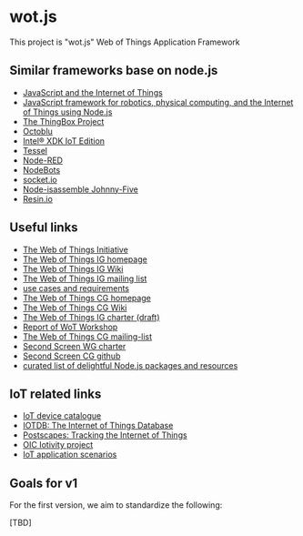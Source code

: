 wot.js
======

This project is "wot.js" Web of Things Application Framework

## Similar frameworks base on node.js 
* [JavaScript and the Internet of Things](http://postscapes.com/javascript-and-the-internet-of-things)
* [JavaScript framework for robotics, physical computing, and the Internet of Things using Node.js](http://cylonjs.com/)
* [The ThingBox Project](http://thethingbox.io/) 
* [Octoblu](http://developer.octoblu.com/) 
* [Intel® XDK IoT Edition ](https://software.intel.com/en-us/node/531745)
* [Tessel](https://tessel.io/) 
* [Node-RED](http://nodered.org/)
* [NodeBots](http://nodebots.io/)
* [socket.io](http://socket.io/) 
* [Node-isassemble Johnny-Five](https://github.com/rwaldron/johnny-five) 
* [Resin.io](https://resin.io/) 

## Useful links
* [The Web of Things Initiative](http://www.w3.org/WoT/)
* [The Web of Things IG homepage](http://www.w3.org/WoT/IG/)
* [The Web of Things IG Wiki](http://www.w3.org/WoT/IG/wiki/Main_Page) 
* [The Web of Things IG mailing list](https://lists.w3.org/Archives/Public/public-wot-ig/)
* [use cases and requirements](http://hollobit.github.io/wot-req/)
* [The Web of Things CG homepage](http://www.w3.org/community/wot/)
* [The Web of Things CG Wiki](http://www.w3.org/community/wot/wiki/Main_Page)
* [The Web of Things IG charter (draft)](http://www.w3.org/2014/09/wot-ig-charter.html)
* [Report of WoT Workshop](http://www.w3.org/2014/02/wot/report.html)
* [The Web of Things CG mailing-list](http://lists.w3.org/Archives/Public/public-web-of-things/)
* [Second Screen WG charter](http://www.w3.org/2014/secondscreen/charter.html) 
* [Second Screen CG github](https://github.com/webscreens/) 
* [curated list of delightful Node.js packages and resources](https://github.com/sindresorhus/awesome-nodejs)

## IoT related links
* [IoT device catalogue](http://iotlist.co/) 
* [IOTDB: The Internet of Things Database](https://iotdb.org/)
* [Postscapes: Tracking the Internet of Things](http://postscapes.com/)
* [OIC Iotivity project](https://www.iotivity.org/) 
* [IoT application scenarios](http://www.libelium.com/top_50_iot_sensor_applications_ranking/)

## Goals for v1

For the first version, we aim to standardize the following: 

[TBD]
